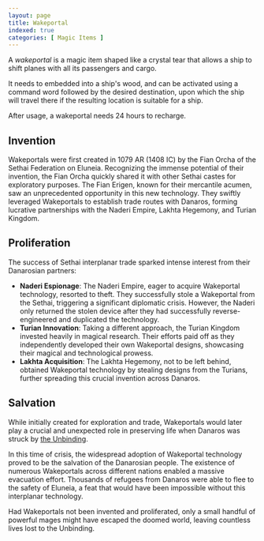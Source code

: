 ```yaml
---
layout: page
title: Wakeportal
indexed: true
categories: [ Magic Items ]
---
```

A *wakeportal* is a magic item shaped like a crystal tear that allows a ship to shift planes with all its passengers
and cargo. 

It needs to embedded into a ship's wood, and can be activated using a command word followed by the desired
destination, upon which the ship will travel there if the resulting location is suitable for a ship.

After usage, a wakeportal needs 24 hours to recharge.

## Invention

Wakeportals were first created in 1079 AR (1408 IC) by the Fian Orcha of the Sethai Federation on Eluneia. Recognizing the immense potential of their invention, the Fian Orcha quickly shared it with other Sethai castes for exploratory purposes.
The Fian Erigen, known for their mercantile acumen, saw an unprecedented opportunity in this new technology. They swiftly leveraged Wakeportals to establish trade routes with Danaros, forming lucrative partnerships with the Naderi Empire, Lakhta Hegemony, and Turian Kingdom.

## Proliferation

The success of Sethai interplanar trade sparked intense interest from their Danarosian partners:

- **Naderi Espionage**: The Naderi Empire, eager to acquire Wakeportal technology, resorted to theft. They successfully stole a Wakeportal from the Sethai, triggering a significant diplomatic crisis. However, the Naderi only returned the stolen device after they had successfully reverse-engineered and duplicated the technology.
- **Turian Innovation**: Taking a different approach, the Turian Kingdom invested heavily in magical research. Their efforts paid off as they independently developed their own Wakeportal designs, showcasing their magical and technological prowess.
- **Lakhta Acquisition**: The Lakhta Hegemony, not to be left behind, obtained Wakeportal technology by stealing designs from the Turians, further spreading this crucial invention across Danaros.

## Salvation

While initially created for exploration and trade, Wakeportals would later play a crucial and unexpected role in preserving life when Danaros was struck by [the Unbinding](/history/the-unbinding).

In this time of crisis, the widespread adoption of Wakeportal technology proved to be the salvation of the Danarosian people. The existence of numerous Wakeportals across different nations enabled a massive evacuation effort. Thousands of refugees from Danaros were able to flee to the safety of Eluneia, a feat that would have been impossible without this interplanar technology.

Had Wakeportals not been invented and proliferated, only a small handful of powerful mages might have escaped the doomed world, leaving countless lives lost to the Unbinding.